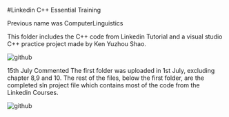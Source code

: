 #Linkedin C++ Essential Training

Previous name was ComputerLinguistics


This folder includes the C++ code from Linkedin Tutorial and a visual studio C++ practice project 
made by Ken Yuzhou Shao.

![github](https://user-images.githubusercontent.com/48657173/124160343-135fea00-da94-11eb-910f-1fd2d039e341.JPG)

15th July Commented
The first folder was uploaded in 1st July, excluding chapter 8,9 and 10.
The rest of the files, below the first folder, are the completed sln project file which contains most of the code from the Linkedin Courses. 

![github](https://github.com/KenYZShao/LinkedinCppCourseStudy-ComputerLinguistics/blob/master/Capture.JPG)

